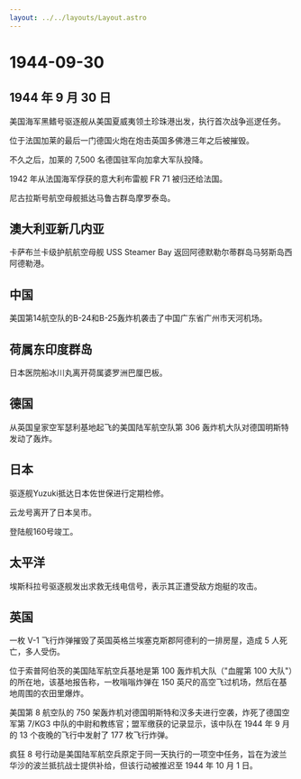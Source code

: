 ```yaml
---
layout: ../../layouts/Layout.astro
---
```


# 1944-09-30

## 1944 年 9 月 30 日

美国海军黑鳍号驱逐舰从美国夏威夷领土珍珠港出发，执行首次战争巡逻任务。

位于法国加莱的最后一门德国火炮在炮击英国多佛港三年之后被摧毁。

不久之后，加莱的 7,500 名德国驻军向加拿大军队投降。

1942 年从法国海军俘获的意大利布雷舰 FR 71 被归还给法国。

尼古拉斯号航空母舰抵达马鲁古群岛摩罗泰岛。

## 澳大利亚新几内亚

卡萨布兰卡级护航航空母舰 USS Steamer Bay
返回阿德默勒尔蒂群岛马努斯岛西阿德勒港。

## 中国

美国第14航空队的B-24和B-25轰炸机袭击了中国广东省广州市天河机场。

## 荷属东印度群岛

日本医院船冰川丸离开荷属婆罗洲巴厘巴板。

## 德国

从英国皇家空军瑟利基地起飞的美国陆军航空队第 306
轰炸机大队对德国明斯特发动了轰炸。

## 日本

驱逐舰Yuzuki抵达日本佐世保进行定期检修。

云龙号离开了日本吴市。

登陆舰160号竣工。

## 太平洋

埃斯科拉号驱逐舰发出求救无线电信号，表示其正遭受敌方炮艇的攻击。

## 英国

一枚 V-1 飞行炸弹摧毁了英国英格兰埃塞克斯郡阿德利的一排房屋，造成 5
人死亡，多人受伤。

位于索普阿伯茨的美国陆军航空兵基地是第 100 轰炸机大队（"血腥第 100
大队"）的所在地，该基地报告称，一枚嗡嗡炸弹在 150
英尺的高空飞过机场，然后在基地周围的农田里爆炸。

美国第 8 航空队的 750
架轰炸机对德国明斯特和汉多夫进行空袭，炸死了德国空军第 7/KG3
中队的中尉和教练官；盟军缴获的记录显示，该中队在 1944 年 9 月的 13
个夜晚的飞行中发射了 177 枚飞行炸弹。

疯狂 8
号行动是美国陆军航空兵原定于同一天执行的一项空中任务，旨在为波兰华沙的波兰抵抗战士提供补给，但该行动被推迟至
1944 年 10 月 1 日。